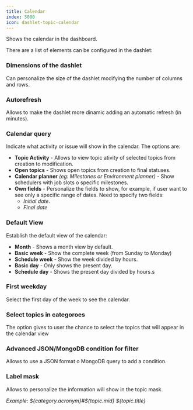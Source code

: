 ```yaml
---
title: Calendar
index: 5000
icon: dashlet-topic-calendar
---
```


Shows the calendar in the dashboard.

There are a list of elements can be configured in the dashlet:

### Dimensions of the dashlet

Can personalize the size of the dashlet modifying the number of columns and rows.


### Autorefresh

Allows to make the dashlet more dinamic adding an automatic refresh (in minutes).


### Calendar query

Indicate what activity or issue will show in the calendar. The options are:

- **Topic Activity** - Allows to view topic ativity of selected topics from creation to modification.
- **Open topics** - Shows open topics from creation to final statuses.
- **Calendar planner** *(eg: Milestones or Environment planner)* - Show schedulers with job slots o specific milestones.
- **Own fields** - Personalize the fields to show, for example, if user want to see only a specific range of dates. Need to specify two fields:
  - *Initial date*.
  - *Final date*

### Default View

Establish the default view of the calendar:

- **Month** - Shows a month view by default.
- **Basic week** - Show the complete week (from Sunday to Monday)
- **Schedule week** - Show the week divided by hours.
- **Basic day** - Only shows the present day.
- **Schedule day** - Shows the present day divided by hours.s


### First weekday

Select the first day of the week to see the calendar.


### Select topics in categoroes

The option gives to user the chance to select the topics that will appear in the calendar view


### Advanced JSON/MongoDB condition for filter

Allows to use a JSON format o MongoDB query to add a condition.


### Label mask

Allows to personalize the information will show in the topic mask.

*Example*: *${category.acronym}#${topic.mid} ${topic.title}*